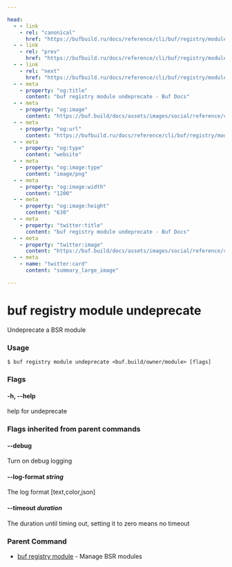 ```yaml
---

head:
  - - link
    - rel: "canonical"
      href: "https://bufbuild.ru/docs/reference/cli/buf/registry/module/undeprecate/"
  - - link
    - rel: "prev"
      href: "https://bufbuild.ru/docs/reference/cli/buf/registry/module/info/"
  - - link
    - rel: "next"
      href: "https://bufbuild.ru/docs/reference/cli/buf/registry/module/commit/"
  - - meta
    - property: "og:title"
      content: "buf registry module undeprecate - Buf Docs"
  - - meta
    - property: "og:image"
      content: "https://buf.build/docs/assets/images/social/reference/cli/buf/registry/module/undeprecate.png"
  - - meta
    - property: "og:url"
      content: "https://bufbuild.ru/docs/reference/cli/buf/registry/module/undeprecate/"
  - - meta
    - property: "og:type"
      content: "website"
  - - meta
    - property: "og:image:type"
      content: "image/png"
  - - meta
    - property: "og:image:width"
      content: "1200"
  - - meta
    - property: "og:image:height"
      content: "630"
  - - meta
    - property: "twitter:title"
      content: "buf registry module undeprecate - Buf Docs"
  - - meta
    - property: "twitter:image"
      content: "https://buf.build/docs/assets/images/social/reference/cli/buf/registry/module/undeprecate.png"
  - - meta
    - name: "twitter:card"
      content: "summary_large_image"

---
```


# buf registry module undeprecate

Undeprecate a BSR module

### Usage

```console
$ buf registry module undeprecate <buf.build/owner/module> [flags]
```

### Flags

#### \-h, --help

help for undeprecate

### Flags inherited from parent commands

#### \--debug

Turn on debug logging

#### \--log-format _string_

The log format \[text,color,json\]

#### \--timeout _duration_

The duration until timing out, setting it to zero means no timeout

### Parent Command

- [buf registry module](../) - Manage BSR modules
